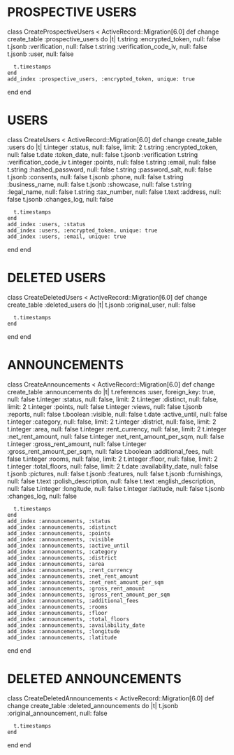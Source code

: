 # PROSPECTIVE USERS
class CreateProspectiveUsers < ActiveRecord::Migration[6.0]
  def change
    create_table :prospective_users do |t|
      t.string :encrypted_token, null: false
      t.jsonb :verification, null: false
      t.string :verification_code_iv, null: false
      t.jsonb :user, null: false

      t.timestamps
    end
    add_index :prospective_users, :encrypted_token, unique: true
  end
end

# USERS
class CreateUsers < ActiveRecord::Migration[6.0]
  def change
    create_table :users do |t|
      t.integer :status, null: false, limit: 2
      t.string :encrypted_token, null: false
      t.date :token_date, null: false
      t.jsonb :verification
      t.string :verification_code_iv
      t.integer :points, null: false
      t.string :email, null: false
      t.string :hashed_password, null: false
      t.string :password_salt, null: false
      t.jsonb :consents, null: false
      t.jsonb :phone, null: false
      t.string :business_name, null: false
      t.jsonb :showcase, null: false
      t.string :legal_name, null: false
      t.string :tax_number, null: false
      t.text :address, null: false
      t.jsonb :changes_log, null: false

      t.timestamps
    end
    add_index :users, :status
    add_index :users, :encrypted_token, unique: true
    add_index :users, :email, unique: true
  end
end

# DELETED USERS
class CreateDeletedUsers < ActiveRecord::Migration[6.0]
  def change
    create_table :deleted_users do |t|
      t.jsonb :original_user, null: false

      t.timestamps
    end
  end
end

# ANNOUNCEMENTS
class CreateAnnouncements < ActiveRecord::Migration[6.0]
  def change
    create_table :announcements do |t|
      t.references :user, foreign_key: true, null: false
      t.integer :status, null: false, limit: 2
      t.integer :distinct, null: false, limit: 2
      t.integer :points, null: false
      t.integer :views, null: false
      t.jsonb :reports, null: false
      t.boolean :visible, null: false
      t.date :active_until, null: false
      t.integer :category, null: false, limit: 2
      t.integer :district, null: false, limit: 2
      t.integer :area, null: false
      t.integer :rent_currency, null: false, limit: 2
      t.integer :net_rent_amount, null: false
      t.integer :net_rent_amount_per_sqm, null: false
      t.integer :gross_rent_amount, null: false
      t.integer :gross_rent_amount_per_sqm, null: false
      t.boolean :additional_fees, null: false
      t.integer :rooms, null: false, limit: 2
      t.integer :floor, null: false, limit: 2
      t.integer :total_floors, null: false, limit: 2
      t.date :availability_date, null: false
      t.jsonb :pictures, null: false
      t.jsonb :features, null: false
      t.jsonb :furnishings, null: false
      t.text :polish_description, null: false
      t.text :english_description, null: false
      t.integer :longitude, null: false
      t.integer :latitude, null: false
      t.jsonb :changes_log, null: false

      t.timestamps
    end
    add_index :announcements, :status
    add_index :announcements, :distinct
    add_index :announcements, :points
    add_index :announcements, :visible
    add_index :announcements, :active_until
    add_index :announcements, :category
    add_index :announcements, :district
    add_index :announcements, :area
    add_index :announcements, :rent_currency
    add_index :announcements, :net_rent_amount
    add_index :announcements, :net_rent_amount_per_sqm
    add_index :announcements, :gross_rent_amount
    add_index :announcements, :gross_rent_amount_per_sqm
    add_index :announcements, :additional_fees
    add_index :announcements, :rooms
    add_index :announcements, :floor
    add_index :announcements, :total_floors
    add_index :announcements, :availability_date
    add_index :announcements, :longitude
    add_index :announcements, :latitude
  end
end

# DELETED ANNOUNCEMENTS
class CreateDeletedAnnouncements < ActiveRecord::Migration[6.0]
  def change
    create_table :deleted_announcements do |t|
      t.jsonb :original_announcement, null: false

      t.timestamps
    end
  end
end
